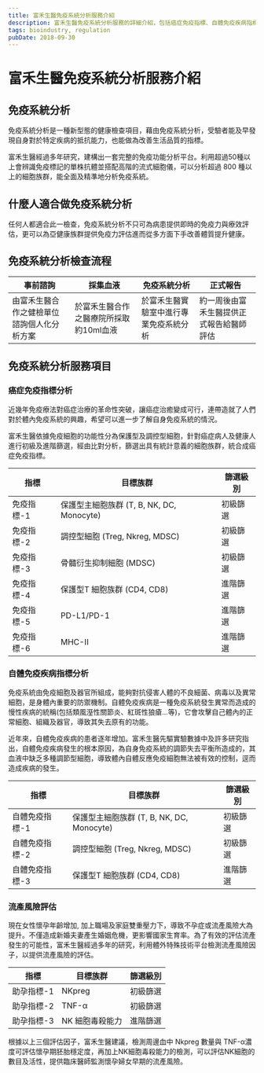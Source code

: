 ```yaml
---
title: 富禾生醫免疫系統分析服務介紹
description: 富禾生醫免疫系統分析服務的詳細介紹，包括癌症免疫指標、自體免疫疾病指標及流產風險評估等檢測項目。
tags: bioindustry, regulation
pubDate: 2018-09-30
---
```


# 富禾生醫免疫系統分析服務介紹

## 免疫系統分析

免疫系統分析是一種新型態的健康檢查項目，藉由免疫系統分析，受驗者能及早發現自身對於特定疾病的抵抗能力，也能做為改善生活品質的指標。

富禾生醫經過多年研究，建構出一套完整的免疫功能分析平台。利用超過50種以上會辨識免疫標記的單株抗體並搭配高階的流式細胞儀，可以分析超過 800 種以上的細胞族群，能全面及精準地分析免疫系統。

## 什麼人適合做免疫系統分析

任何人都適合此一檢查，免疫系統分析不只可為病患提供即時的免疫力與療效評估，更可以為亞健康族群提供免疫力評估進而從多方面下手改善體質提升健康。

## 免疫系統分析檢查流程

|事前諮詢|採集血液|免疫系統分析|正式報告|
|-|-|-|-|
|由富禾生醫合作之健檢單位諮詢個人化分析方案|於富禾生醫合作之醫療院所採取約10ml血液|於富禾生醫實驗室中進行專業免疫系統分析|約一周後由富禾生醫提供正式報告給醫師評估|

## 免疫系統分析服務項目

### 癌症免疫指標分析

近幾年免疫療法對癌症治療的革命性突破，讓癌症治癒變成可行，連帶造就了人們對於體內免疫系統的興趣，希望可以進一步了解自身免疫系統的情況。

富禾生醫依據免疫細胞的功能性分為保護型及調控型細胞，針對癌症病人及健康人進行初級及進階篩選，經由比對分析，篩選出具有統計意義的細胞族群，統合成癌症免疫指標。

|指標|目標族群|篩選級別|
|-|-|-|
|免疫指標-1|保護型主細胞族群 (T, B, NK, DC, Monocyte)|初級篩選|
|免疫指標-2|調控型細胞 (Treg, Nkreg, MDSC)|初級篩選|
|免疫指標-3|骨髓衍生抑制細胞 (MDSC)|初級篩選|
|免疫指標-4|保護型T 細胞族群 (CD4, CD8)|進階篩選|
|免疫指標-5|PD-L1/PD-1|進階篩選|
|免疫指標-6|MHC-II|進階篩選|

### 自體免疫疾病指標分析

免疫系統由免疫細胞及器官所組成，能夠對抗侵害人體的不良細菌、病毒以及異常細胞，是身體內重要的防禦機制。自體免疫疾病是一種免疫系統發生異常而造成的慢性疾病的統稱(包括類風溼性關節炎、紅斑性狼瘡…等)，它會攻擊自己體內的正常細胞、組織及器官，導致其失去原有的功能。

近年來，自體免疫疾病的患者逐年增加。富禾生醫先驅實驗數據中及許多研究指出，自體免疫疾病發生的根本原因，為自身免疫系統的調節失去平衡所造成的，其血液中缺乏多種調節型細胞，導致體內自體反應免疫細胞無法被有效的控制，逕而造成疾病的發生。

|指標|目標族群|篩選級別|
|-|-|-|
|自體免疫指標-1|保護型主細胞族群 (T, B, NK, DC, Monocyte)|初級篩選|
|自體免疫指標-2|調控型細胞 (Treg, Nkreg, MDSC)|初級篩選|
|自體免疫指標-3|保護型T 細胞族群 (CD4, CD8)|進階篩選|

### 流產風險評估

現在女性懷孕年齡增加, 加上職場及家庭雙重壓力下，導致不孕症或流產風險大為提升。不僅造成新婚夫妻產生婚姻危機，更影響國家生育率。為了有效的評估流產發生的可能性，富禾生醫經過多年的研究，利用體外特殊技術平台檢測流產風險因子，以提供流產風險的評估。

|指標|目標族群|篩選級別|
|-|-|-|
|助孕指標-1|NKpreg|初級篩選|
|助孕指標-2|TNF-α|初級篩選|
|助孕指標-3|NK 細胞毒殺能力|進階篩選|

根據以上三個評估因子，富禾生醫建議，檢測周邊血中 Nkpreg 數量與 TNF-α濃度可評估懷孕期胚胎穩定度，再加上NK細胞毒殺能力的檢測，可以評估NK細胞的數目及活性，提供臨床醫師監測懷孕婦女早期的流產風險。
